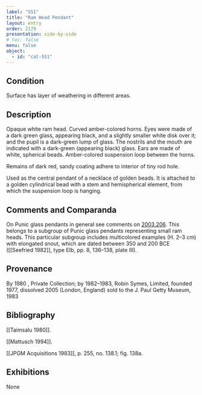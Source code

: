 ```yaml
---
label: "551"
title: "Ram Head Pendant"
layout: entry
order: 2179
presentation: side-by-side
# toc: false
menu: false
object:
  - id: "cat-551"
---
```


## Condition

Surface has layer of weathering in different areas.

## Description

Opaque white ram head. Curved amber-colored horns. Eyes were made of a dark green glass, appearing black, and a slightly smaller white disk over it; and the pupil is a dark-green lump of glass. The nostrils and the mouth are indicated with a dark-green (appearing black) glass. Ears are made of white, spherical beads. Amber-colored suspension loop between the horns.

Remains of dark red, sandy coating adhere to interior of tiny rod hole.

Used as the central pendant of a necklace of golden beads. It is attached to a golden cylindrical bead with a stem and hemispherical element, from which the suspension loop is hanging.

## Comments and Comparanda

On Punic glass pendants in general see comments on [2003.206](#cat). This belongs to a subgroup of Punic glass pendants representing small ram heads. This particular subgroup includes multicolored examples (H. 2–3 cm) with elongated snout, which are dated between 350 and 200 BCE ([[Seefried 1982]], type EIb, pp. 8, 136–138, plate III).

## Provenance

By 1980 , Private Collection; by 1982–1983, Robin Symes, Limited, founded 1977, dissolved 2005 (London, England) sold to the J. Paul Getty Museum, 1983

## Bibliography

[[Taimsalu 1980]].

[[Mattusch 1994]].

[[JPGM Acquisitions 1983]], p. 255, no. 138.1; fig. 138a.

## Exhibitions

None